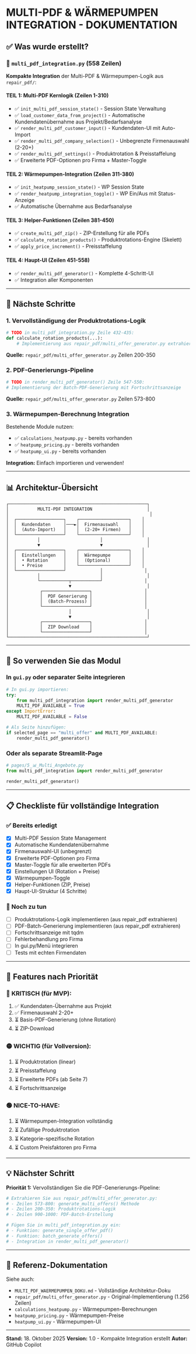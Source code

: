 # MULTI-PDF & WÄRMEPUMPEN INTEGRATION - DOKUMENTATION

## ✅ Was wurde erstellt?

### 📁 `multi_pdf_integration.py` (558 Zeilen)

**Kompakte Integration** der Multi-PDF & Wärmepumpen-Logik aus `repair_pdf/`:

#### **TEIL 1: Multi-PDF Kernlogik** (Zeilen 1-310)

- ✅ `init_multi_pdf_session_state()` - Session State Verwaltung
- ✅ `load_customer_data_from_project()` - Automatische Kundendatenübernahme aus Projekt/Bedarfsanalyse
- ✅ `render_multi_pdf_customer_input()` - Kundendaten-UI mit Auto-Import
- ✅ `render_multi_pdf_company_selection()` - Unbegrenzte Firmenauswahl (2-20+)
- ✅ `render_multi_pdf_settings()` - Produktrotation & Preisstaffelung
- ✅ Erweiterte PDF-Optionen pro Firma + Master-Toggle

#### **TEIL 2: Wärmepumpen-Integration** (Zeilen 311-380)

- ✅ `init_heatpump_session_state()` - WP Session State
- ✅ `render_heatpump_integration_toggle()` - WP Ein/Aus mit Status-Anzeige
- ✅ Automatische Übernahme aus Bedarfsanalyse

#### **TEIL 3: Helper-Funktionen** (Zeilen 381-450)

- ✅ `create_multi_pdf_zip()` - ZIP-Erstellung für alle PDFs
- ✅ `calculate_rotation_products()` - Produktrotations-Engine (Skelett)
- ✅ `apply_price_increment()` - Preisstaffelung

#### **TEIL 4: Haupt-UI** (Zeilen 451-558)

- ✅ `render_multi_pdf_generator()` - Komplette 4-Schritt-UI
- ✅ Integration aller Komponenten

---

## 🎯 Nächste Schritte

### 1. **Vervollständigung der Produktrotations-Logik**

```python
# TODO in multi_pdf_integration.py Zeile 432-435:
def calculate_rotation_products(...):
    # Implementierung aus repair_pdf/multi_offer_generator.py extrahieren
```

**Quelle:** `repair_pdf/multi_offer_generator.py` Zeilen 200-350

### 2. **PDF-Generierungs-Pipeline**

```python
# TODO in render_multi_pdf_generator() Zeile 547-550:
# Implementierung der Batch-PDF-Generierung mit Fortschrittsanzeige
```

**Quelle:** `repair_pdf/multi_offer_generator.py` Zeilen 573-800

### 3. **Wärmepumpen-Berechnung Integration**

Bestehende Module nutzen:

- ✅ `calculations_heatpump.py` - bereits vorhanden
- ✅ `heatpump_pricing.py` - bereits vorhanden
- ✅ `heatpump_ui.py` - bereits vorhanden

**Integration:** Einfach importieren und verwenden!

---

## 📊 Architektur-Übersicht

```
┌─────────────────────────────────────────────────────┐
│           MULTI-PDF INTEGRATION                     │
│                                                      │
│  ┌──────────────────┐    ┌───────────────────┐    │
│  │  Kundendaten     │───►│  Firmenauswahl    │    │
│  │  (Auto-Import)   │    │  (2-20+ Firmen)   │    │
│  └──────────────────┘    └───────────────────┘    │
│           │                       │                 │
│           ▼                       ▼                 │
│  ┌──────────────────┐    ┌───────────────────┐    │
│  │  Einstellungen   │    │  Wärmepumpe       │    │
│  │  • Rotation      │    │  (Optional)       │    │
│  │  • Preise        │    └───────────────────┘    │
│  └──────────────────┘             │                │
│           │                       │                 │
│           └───────────┬───────────┘                │
│                       ▼                             │
│            ┌──────────────────┐                    │
│            │  PDF Generierung │                    │
│            │  (Batch-Prozess) │                    │
│            └──────────────────┘                    │
│                       │                             │
│                       ▼                             │
│            ┌──────────────────┐                    │
│            │  ZIP Download    │                    │
│            └──────────────────┘                    │
└─────────────────────────────────────────────────────┘
```

---

## 🚀 So verwenden Sie das Modul

### In `gui.py` oder separater Seite integrieren

```python
# In gui.py importieren:
try:
    from multi_pdf_integration import render_multi_pdf_generator
    MULTI_PDF_AVAILABLE = True
except ImportError:
    MULTI_PDF_AVAILABLE = False

# Als Seite hinzufügen:
if selected_page == "multi_offer" and MULTI_PDF_AVAILABLE:
    render_multi_pdf_generator()
```

### Oder als separate Streamlit-Page

```python
# pages/5_📊_Multi_Angebote.py
from multi_pdf_integration import render_multi_pdf_generator

render_multi_pdf_generator()
```

---

## 📋 Checkliste für vollständige Integration

### ✅ Bereits erledigt

- [x] Multi-PDF Session State Management
- [x] Automatische Kundendatenübernahme
- [x] Firmenauswahl-UI (unbegrenzt)
- [x] Erweiterte PDF-Optionen pro Firma
- [x] Master-Toggle für alle erweiterten PDFs
- [x] Einstellungen UI (Rotation + Preise)
- [x] Wärmepumpen-Toggle
- [x] Helper-Funktionen (ZIP, Preise)
- [x] Haupt-UI-Struktur (4 Schritte)

### 🔄 Noch zu tun

- [ ] Produktrotations-Logik implementieren (aus repair_pdf extrahieren)
- [ ] PDF-Batch-Generierung implementieren (aus repair_pdf extrahieren)
- [ ] Fortschrittsanzeige mit tqdm
- [ ] Fehlerbehandlung pro Firma
- [ ] In gui.py/Menü integrieren
- [ ] Tests mit echten Firmendaten

---

## 🎨 Features nach Priorität

### 🔴 **KRITISCH (für MVP):**

1. ✅ Kundendaten-Übernahme aus Projekt
2. ✅ Firmenauswahl 2-20+
3. ⏳ Basis-PDF-Generierung (ohne Rotation)
4. ⏳ ZIP-Download

### 🟡 **WICHTIG (für Vollversion):**

1. ⏳ Produktrotation (linear)
2. ⏳ Preisstaffelung
3. ⏳ Erweiterte PDFs (ab Seite 7)
4. ⏳ Fortschrittsanzeige

### 🟢 **NICE-TO-HAVE:**

1. ⏳ Wärmepumpen-Integration vollständig
2. ⏳ Zufällige Produktrotation
3. ⏳ Kategorie-spezifische Rotation
4. ⏳ Custom Preisfaktoren pro Firma

---

## 💡 Nächster Schritt

**Priorität 1:** Vervollständigen Sie die PDF-Generierungs-Pipeline:

```bash
# Extrahieren Sie aus repair_pdf/multi_offer_generator.py:
# - Zeilen 573-800: generate_multi_offers() Methode
# - Zeilen 200-350: Produktrotations-Logik
# - Zeilen 900-1000: PDF-Batch-Erstellung

# Fügen Sie in multi_pdf_integration.py ein:
# - Funktion: generate_single_offer_pdf()
# - Funktion: batch_generate_offers()
# - Integration in render_multi_pdf_generator()
```

---

## 📖 Referenz-Dokumentation

Siehe auch:

- `MULTI_PDF_WAERMEPUMPEN_DOKU.md` - Vollständige Architektur-Doku
- `repair_pdf/multi_offer_generator.py` - Original-Implementierung (1.256 Zeilen)
- `calculations_heatpump.py` - Wärmepumpen-Berechnungen
- `heatpump_pricing.py` - Wärmepumpen-Preise
- `heatpump_ui.py` - Wärmepumpen-UI

---

**Stand:** 18. Oktober 2025
**Version:** 1.0 - Kompakte Integration erstellt
**Autor:** GitHub Copilot
